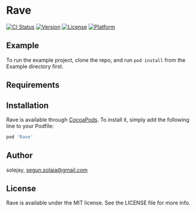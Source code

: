 # Rave

[![CI Status](https://img.shields.io/travis/solejay/Rave.svg?style=flat)](https://travis-ci.org/solejay/Rave)
[![Version](https://img.shields.io/cocoapods/v/Rave.svg?style=flat)](https://cocoapods.org/pods/Rave)
[![License](https://img.shields.io/cocoapods/l/Rave.svg?style=flat)](https://cocoapods.org/pods/Rave)
[![Platform](https://img.shields.io/cocoapods/p/Rave.svg?style=flat)](https://cocoapods.org/pods/Rave)

## Example

To run the example project, clone the repo, and run `pod install` from the Example directory first.

## Requirements

## Installation

Rave is available through [CocoaPods](https://cocoapods.org). To install
it, simply add the following line to your Podfile:

```ruby
pod 'Rave'
```

## Author

solejay, segun.solaja@gmail.com

## License

Rave is available under the MIT license. See the LICENSE file for more info.
